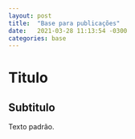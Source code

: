 ```yaml
---
layout: post
title:  "Base para publicações"
date:   2021-03-28 11:13:54 -0300
categories: base
---
```

# Titulo
## Subtitulo
Texto padrão.
